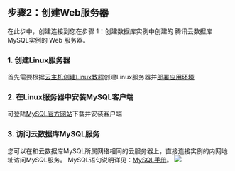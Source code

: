 ## 步骤2：创建Web服务器

在此步中，创建连接到您在步骤 1：创建数据库实例中创建的 腾讯云数据库MySQL实例的 Web 服务器。

### 1. 创建Linux服务器
首先需要根据[云主机创建Linux教程][1]创建Linux服务器并[部署应用环境][2]

### 2. 在Linux服务器中安装MySQL客户端
可登陆[MySQL官方网站][3]下载并安装客户端

### 3. 访问云数据库MySQL服务
您可以在和云数据库MySQL所属网络相同的云服务器上，直接连接实例的内网地址访问MySQL服务。
MySQL语句说明详见：[MySQL手册][4]。
![][image-1]

[1]:	https://www.qcloud.com/document/product/213/2936
[2]:	https://www.qcloud.com/document/product/213/2975
[3]:	https://dev.mysql.com/downloads/installer/
[4]:	http://dev.mysql.com/doc/

[image-1]:	//mccdn.qcloud.com/img568127c27a3a6.png